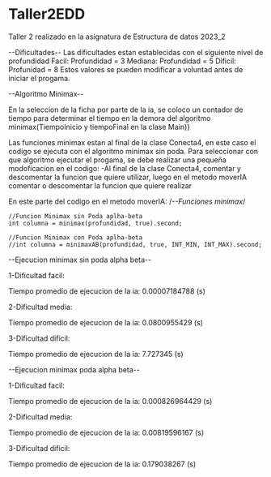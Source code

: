 # Taller2EDD
Taller 2 realizado en la asignatura de Estructura de datos 2023_2

--Dificultades--
Las dificultades estan establecidas con el siguiente nivel de profundidad
Facil: Profundidad = 3
Mediana: Profundidad = 5
Dificil: Profunidad = 8
Estos valores se pueden modificar a voluntad antes de iniciar el progama.

--Algoritmo Minimax--

En la seleccion de la ficha por parte de la ia, se coloco un contador de tiempo para determinar
el tiempo en la demora del algoritmo minimax(TiempoInicio y tiempoFinal en la clase Main)}

Las funciones minimax estan al final de la clase Conecta4, en este caso el codigo se ejecuta con el algoritmo minimax sin poda.
Para seleccionar con que algoritmo ejecutar el progama, se debe realizar una pequeña modoficacion en el codigo:
-Al final de la clase Conecta4, comentar y descomentar la funcion que quiere utilizar, luego en el metodo moverIA comentar o descomentar la funcion que quiere realizar

En este parte del codigo en el metodo moverIA:
    /*--Funciones minimax*/

    //Funcion Minimax sin Poda aplha-beta
    int columna = minimax(profundidad, true).second;

    //Funcion Minimax con Poda aplha-beta
    //int columna = minimaxAB(profundidad, true, INT_MIN, INT_MAX).second;

--Ejecucion minimax sin poda alpha beta--

1-Dificultad facil:

Tiempo promedio de ejecucion de la ia: 0.00007184788 (s)

2-Dificultad media:

Tiempo promedio de ejecucion de la ia: 0.0800955429 (s)

3-Dificultad dificil:

Tiempo promedio de ejecucion de la ia: 7.727345 (s)

--Ejecucion minimax poda alpha beta--

1-Dificultad facil:

Tiempo promedio de ejecucion de la ia: 0.000826964429 (s)

2-Dificultad media:

Tiempo promedio de ejecucion de la ia: 0.00819596167 (s)

3-Dificultad dificil:

Tiempo promedio de ejecucion de la ia: 0.179038267 (s)







